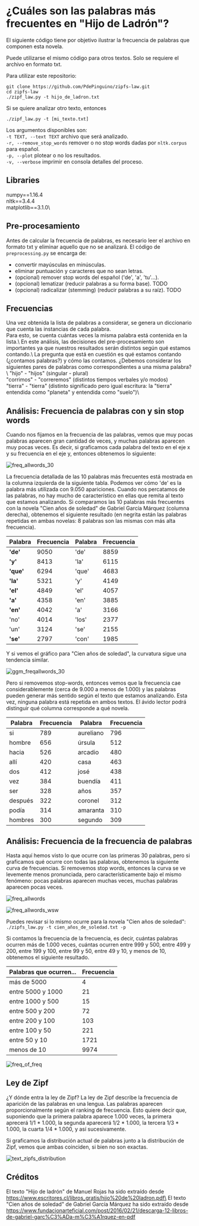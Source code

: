 # ¿Cuáles son las palabras más frecuentes en "Hijo de Ladrón"?

El siguiente código tiene por objetivo ilustrar la frecuencia de palabras que componen esta novela.

Puede utilizarse el mismo código para otros textos. Solo se requiere el archivo en formato txt.

Para utilizar este repositorio:
```
git clone https://github.com/PdePinguino/zipfs-law.git
cd zipfs-law
./zipf_law.py -t hijo_de_ladron.txt
```
Si se quiere analizar otro texto, entonces
```
./zipf_law.py -t [mi_texto.txt]
```

Los argumentos disponibles son:\
`-t TEXT, --text TEXT` archivo que será analizado.\
`-r, --remove_stop_words` remover o no stop words dadas por `nltk.corpus` para español.\
`-p, --plot` plotear o no los resultados.\
`-v, --verbose` imprimir en consola detalles del proceso.

## Libraries
numpy==1.16.4\
nltk==3.4.4\
matplotlib==3.1.0\

## Pre-procesamiento

Antes de calcular la frecuencia de palabras, es necesario leer el archivo en formato txt y eliminar aquello que no se analizará.
El código de `preprocessing.py` se encarga de:
- convertir mayúsculas en minúsculas.
- eliminar puntuación y caracteres que no sean letras.
- (opcional) remover stop words del español ('de', 'a', 'tu'...).
- (opcional) lematizar (reducir palabras a su forma base). TODO
- (opcional) radicalizar (stemming) (reducir palabras a su raíz). TODO

## Frecuencias

Una vez obtenida la lista de palabras a considerar, se genera un diccionario que cuenta las instancias de cada palabra.\
Para esto, se cuenta cuántas veces la misma palabra está contenida en la lista.\\
En este análisis, las decisiones del pre-procesamiento son importantes ya que nuestros resultados serán distintos según qué estamos contando.\\
La pregunta que está en cuestión es qué estamos contando (¿contamos palabras?) y cómo las contamos. ¿Debemos considerar los siguientes pares de palabras como correspondientes a una misma palabra?\\
"hijo" - "hijos" (singular - plural)\
"corrimos" - "correremos" (distintos tiempos verbales y/o modos)\
"tierra" - "tierra" (distinto significado pero igual escritura: la "tierra" entendida como "planeta" y entendida como "suelo")\

## Análisis: Frecuencia de palabras con y sin stop words

Cuando nos fijamos en la frecuencia de las palabras, vemos que muy pocas palabras aparecen gran cantidad de veces, y muchas palabras aparecen muy pocas veces. Es decir, si graficamos cada palabra del texto en el eje x y su frecuencia en el eje y, entonces obtenemos lo siguiente:

![freq_allwords_30](https://user-images.githubusercontent.com/76110750/106389944-ced90100-63c4-11eb-9ab6-bc9a24a2ef93.png)

La frecuencia detallada de las 10 palabras más frecuentes está mostrada en la columna izquierda de la siguiente tabla. Podemos ver cómo 'de' es la palabra más utilizada con 9.050 apariciones. Cuando nos percatamos de las palabras, no hay mucho de característico en ellas que remita al texto que estamos analizando. Si comparamos las 10 palabras más frecuentes con la novela "Cien años de soledad" de Gabriel García Márquez (columna derecha), obtenemos el siguiente resultado (en negrita están las palabras repetidas en ambas novelas: 8 palabras son las mismas con más alta frecuencia).

| Palabra | Frecuencia | Palabra | Frecuencia |
| --- | --- | --- | --- |
**'de'**| 9050 | 'de' | 8859
**'y'**| 8413 | 'la' | 6115
**'que'**| 6294 | 'que' | 4683
**'la'**| 5321 | 'y' | 4149
**'el'**| 4849 | 'el' | 4057
**'a'**| 4358 | 'en' | 3885
**'en'**| 4042 | 'a' | 3166
'no'| 4014 | 'los' | 2377
'un'| 3124 | 'se' | 2155
**'se'**| 2797 | 'con' | 1985

Y si vemos el gráfico para "Cien años de soledad", la curvatura sigue una tendencia similar.

![ggm_freqallwords_30](https://user-images.githubusercontent.com/76110750/106954366-6ebec380-6712-11eb-890b-40e055488fa3.png)

Pero si removemos stop-words, entonces vemos que la frecuencia cae considerablemente (cerca de 9.000 a menos de 1.000) y las palabras pueden generar más sentido según el texto que estamos analizando. Esta vez, ninguna palabra está repetida en ambos textos. El ávido lector podrá distinguir qué columna corresponde a qué novela.

| Palabra | Frecuencia | Palabra | Frecuencia |
| --- | --- | --- | --- |
si | 789 | aureliano | 796
hombre | 656 | úrsula | 512
hacia | 526 | arcadio | 480
allí | 420 | casa | 463
dos | 412 | josé | 438
vez | 384 | buendía | 411
ser | 328 | años | 357
después | 322 | coronel | 312
podía | 314 | amaranta | 310
hombres | 300 | segundo | 309

## Análisis: Frecuencia de la frecuencia de palabras

Hasta aquí hemos visto lo que ocurre con las primeras 30 palabras, pero si graficamos qué ocurre con todas las palabras, obtenemos la siguiente curva de frecuencias. Si removemos stop words, entonces la curva se ve levemente menos pronunciada, pero característicamente bajo el mismo fenómeno: pocas palabras aparecen muchas veces, muchas palabras aparecen pocas veces.

![freq_allwords](https://user-images.githubusercontent.com/76110750/106389937-ca144d00-63c4-11eb-9d4f-2912267fd272.png)

![freq_allwords_wsw](https://user-images.githubusercontent.com/76110750/106955660-49cb5000-6714-11eb-9fe0-e8e06109ba6f.png)

Puedes revisar si lo mismo ocurre para la novela "Cien años de soledad": `./zipfs_law.py -t cien_años_de_soledad.txt -p`

Si contamos la frecuencia de la frecuencia, es decir, cuántas palabras ocurren más de 1.000 veces, cuántas ocurren entre 999 y 500, entre 499 y 200, entre 199 y 100, entre 99 y 50, entre 49 y 10, y menos de 10, obtenemos el siguiente resultado.

| Palabras que ocurren... | Frecuencia |
| --- | --- | 
|más de 5000 | 4| 
|entre 5000 y 1000| 21|
|entre 1000 y 500 | 15|
|entre 500 y 200| 72|
|entre 200 y 100| 103|
|entre 100 y 50| 221|
|entre 50 y 10| 1721|
|menos de 10| 9974|

![freq_of_freq](https://user-images.githubusercontent.com/76110750/106397292-65201d80-63eb-11eb-800b-b86f8ab3968f.png)

## Ley de Zipf

¿Y dónde entra la ley de Zipf? La ley de Zipf describe la frecuencia de aparición de las palabras en una lengua. Las palabras aparecen proporcionalmente según el ranking de frecuencia. Esto quiere decir que, suponiendo que la primera palabra aparece 1.000 veces, la primera aprecerá 1/1 * 1.000, la segunda aparecerá 1/2 * 1.000, la tercera 1/3 * 1.000, la cuarta 1/4 * 1.000, y así sucesivamente.

Si graficamos la distribución actual de palabras junto a la distribución de Zipf, vemos que ambas coinciden, si bien no son exactas.

![text_zipfs_distribution](https://user-images.githubusercontent.com/76110750/106959336-4a1a1a00-6719-11eb-8ab4-85f694fb7b10.png)

## Créditos
El texto "Hijo de ladrón" de Manuel Rojas ha sido extraído desde https://www.escritores.cl/libros_gratis/hijo%20de%20ladron.pdf\
El texto "Cien años de soledad" de Gabriel García Márquez ha sido extraído desde https://www.fundacionarteficial.com/post/2016/02/21/descarga-12-libros-de-gabriel-garc%C3%ADa-m%C3%A1rquez-en-pdf
